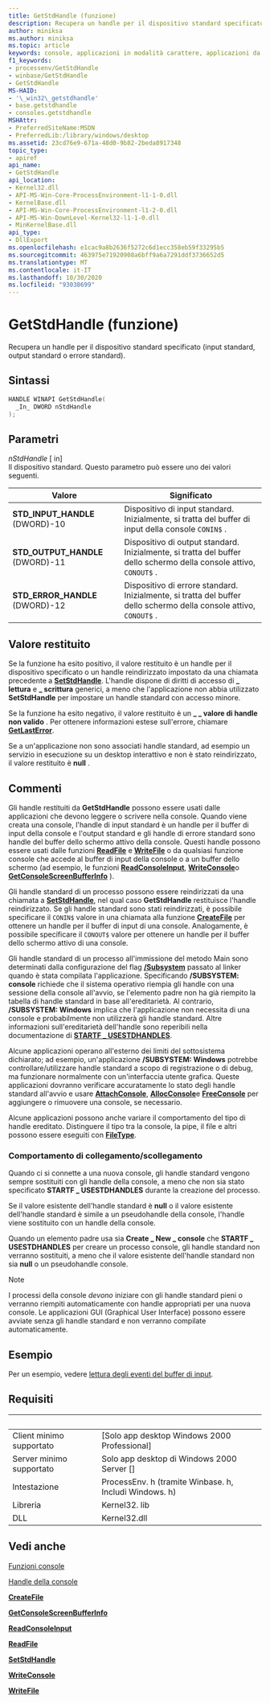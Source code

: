 ```yaml
---
title: GetStdHandle (funzione)
description: Recupera un handle per il dispositivo standard specificato (input standard, output standard o errore standard).
author: miniksa
ms.author: miniksa
ms.topic: article
keywords: console, applicazioni in modalità carattere, applicazioni da riga di comando, applicazioni di terminale, api della console
f1_keywords:
- processenv/GetStdHandle
- winbase/GetStdHandle
- GetStdHandle
MS-HAID:
- '\_win32\_getstdhandle'
- base.getstdhandle
- consoles.getstdhandle
MSHAttr:
- PreferredSiteName:MSDN
- PreferredLib:/library/windows/desktop
ms.assetid: 23cd76e9-671a-48d0-9b82-2beda8917348
topic_type:
- apiref
api_name:
- GetStdHandle
api_location:
- Kernel32.dll
- API-MS-Win-Core-ProcessEnvironment-l1-1-0.dll
- KernelBase.dll
- API-MS-Win-Core-ProcessEnvironment-l1-2-0.dll
- API-MS-Win-DownLevel-Kernel32-l1-1-0.dll
- MinKernelBase.dll
api_type:
- DllExport
ms.openlocfilehash: e1cac9a8b2636f5272c6d1ecc358eb59f33295b5
ms.sourcegitcommit: 463975e71920908a6bff9a6a7291ddf3736652d5
ms.translationtype: MT
ms.contentlocale: it-IT
ms.lasthandoff: 10/30/2020
ms.locfileid: "93038699"
---
```

# <a name="getstdhandle-function"></a>GetStdHandle (funzione)

Recupera un handle per il dispositivo standard specificato (input standard, output standard o errore standard).

## <a name="syntax"></a>Sintassi

```C
HANDLE WINAPI GetStdHandle(
  _In_ DWORD nStdHandle
);
```

## <a name="parameters"></a>Parametri

*nStdHandle* \[ in\]  
Il dispositivo standard. Questo parametro può essere uno dei valori seguenti.

| Valore | Significato |
|-|-|
| **STD_INPUT_HANDLE** (DWORD)-10 | Dispositivo di input standard. Inizialmente, si tratta del buffer di input della console `CONIN$` . |
| **STD_OUTPUT_HANDLE** (DWORD)-11 | Dispositivo di output standard. Inizialmente, si tratta del buffer dello schermo della console attivo, `CONOUT$` . |
| **STD_ERROR_HANDLE** (DWORD)-12 | Dispositivo di errore standard. Inizialmente, si tratta del buffer dello schermo della console attivo, `CONOUT$` . |

## <a name="return-value"></a>Valore restituito

Se la funzione ha esito positivo, il valore restituito è un handle per il dispositivo specificato o un handle reindirizzato impostato da una chiamata precedente a [**SetStdHandle**](setstdhandle.md). L'handle dispone di diritti di accesso di **\_ lettura** e **\_ scrittura** generici, a meno che l'applicazione non abbia utilizzato **SetStdHandle** per impostare un handle standard con accesso minore.

Se la funzione ha esito negativo, il valore restituito è un **\_ \_ valore di handle non valido** . Per ottenere informazioni estese sull'errore, chiamare [**GetLastError**](https://msdn.microsoft.com/library/windows/desktop/ms679360).

Se a un'applicazione non sono associati handle standard, ad esempio un servizio in esecuzione su un desktop interattivo e non è stato reindirizzato, il valore restituito è **null** .

## <a name="remarks"></a>Commenti

Gli handle restituiti da **GetStdHandle** possono essere usati dalle applicazioni che devono leggere o scrivere nella console. Quando viene creata una console, l'handle di input standard è un handle per il buffer di input della console e l'output standard e gli handle di errore standard sono handle del buffer dello schermo attivo della console. Questi handle possono essere usati dalle funzioni [**ReadFile**](https://msdn.microsoft.com/library/windows/desktop/aa365467) e [**WriteFile**](https://msdn.microsoft.com/library/windows/desktop/aa365747) o da qualsiasi funzione console che accede al buffer di input della console o a un buffer dello schermo (ad esempio, le funzioni [**ReadConsoleInput**](readconsoleinput.md), [**WriteConsole**](writeconsole.md)o [**GetConsoleScreenBufferInfo**](getconsolescreenbufferinfo.md) ).

Gli handle standard di un processo possono essere reindirizzati da una chiamata a [**SetStdHandle**](setstdhandle.md), nel qual caso **GetStdHandle** restituisce l'handle reindirizzato. Se gli handle standard sono stati reindirizzati, è possibile specificare il `CONIN$` valore in una chiamata alla funzione [**CreateFile**](https://msdn.microsoft.com/library/windows/desktop/aa363858) per ottenere un handle per il buffer di input di una console. Analogamente, è possibile specificare il `CONOUT$` valore per ottenere un handle per il buffer dello schermo attivo di una console.

Gli handle standard di un processo all'immissione del metodo Main sono determinati dalla configurazione del flag [**/Subsystem**](https://docs.microsoft.com/cpp/build/reference/subsystem-specify-subsystem) passato al linker quando è stata compilata l'applicazione. Specificando **/SUBSYSTEM: console** richiede che il sistema operativo riempia gli handle con una sessione della console all'avvio, se l'elemento padre non ha già riempito la tabella di handle standard in base all'ereditarietà. Al contrario, **/SUBSYSTEM: Windows** implica che l'applicazione non necessita di una console e probabilmente non utilizzerà gli handle standard. Altre informazioni sull'ereditarietà dell'handle sono reperibili nella documentazione di [**STARTF \_ USESTDHANDLES**](https://docs.microsoft.com/windows/win32/api/processthreadsapi/ns-processthreadsapi-startupinfoa).

Alcune applicazioni operano all'esterno dei limiti del sottosistema dichiarato; ad esempio, un'applicazione **/SUBSYSTEM: Windows** potrebbe controllare/utilizzare handle standard a scopo di registrazione o di debug, ma funzionare normalmente con un'interfaccia utente grafica. Queste applicazioni dovranno verificare accuratamente lo stato degli handle standard all'avvio e usare [**AttachConsole**](attachconsole.md), [**AllocConsole**](allocconsole.md)e [**FreeConsole**](freeconsole.md) per aggiungere o rimuovere una console, se necessario.

Alcune applicazioni possono anche variare il comportamento del tipo di handle ereditato. Distinguere il tipo tra la console, la pipe, il file e altri possono essere eseguiti con [**FileType**](https://docs.microsoft.com/windows/win32/api/fileapi/nf-fileapi-getfiletype).

### <a name="attachdetach-behavior"></a>Comportamento di collegamento/scollegamento

Quando ci si connette a una nuova console, gli handle standard vengono sempre sostituiti con gli handle della console, a meno che non sia stato specificato **STARTF \_ USESTDHANDLES** durante la creazione del processo.

Se il valore esistente dell'handle standard è **null** o il valore esistente dell'handle standard è simile a un pseudohandle della console, l'handle viene sostituito con un handle della console.

Quando un elemento padre usa sia **Create \_ New \_ console** che **STARTF \_ USESTDHANDLES** per creare un processo console, gli handle standard non verranno sostituiti, a meno che il valore esistente dell'handle standard non sia **null** o un pseudohandle console.

> [!NOTE]
>I processi della console *devono* iniziare con gli handle standard pieni o verranno riempiti automaticamente con handle appropriati per una nuova console. Le applicazioni GUI (Graphical User Interface) possono essere avviate senza gli handle standard e non verranno compilate automaticamente.

## <a name="examples"></a>Esempio

Per un esempio, vedere [lettura degli eventi del buffer di input](reading-input-buffer-events.md).

## <a name="requirements"></a>Requisiti

| &nbsp; | &nbsp; |
|-|-|
| Client minimo supportato | \[Solo app desktop Windows 2000 Professional\] |
| Server minimo supportato | Solo app desktop di Windows 2000 Server \[\] |
| Intestazione | ProcessEnv. h (tramite Winbase. h, Includi Windows. h) |
| Libreria | Kernel32. lib |
| DLL | Kernel32.dll |

## <a name="see-also"></a>Vedi anche

[Funzioni console](console-functions.md)

[Handle della console](console-handles.md)

[**CreateFile**](https://msdn.microsoft.com/library/windows/desktop/aa363858)

[**GetConsoleScreenBufferInfo**](getconsolescreenbufferinfo.md)

[**ReadConsoleInput**](readconsoleinput.md)

[**ReadFile**](https://msdn.microsoft.com/library/windows/desktop/aa365467)

[**SetStdHandle**](setstdhandle.md)

[**WriteConsole**](writeconsole.md)

[**WriteFile**](https://msdn.microsoft.com/library/windows/desktop/aa365747)
